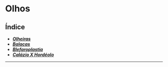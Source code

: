 # **Olhos**

## Índice

- [***Olheiras***](olheiras.md)
- [***Balacas***](balacas.md)
- [***Blefaroplastia***](blefaroplastia.md)
- [***Calázio X Hordéolo***](calzio-x-hordolo.md)

---


